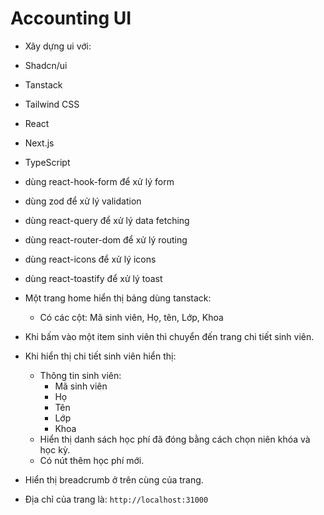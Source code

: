 # Accounting UI

- Xây dựng ui với:
- Shadcn/ui
- Tanstack
- Tailwind CSS
- React
- Next.js
- TypeScript

- dùng react-hook-form để xử lý form
- dùng zod để xử lý validation
- dùng react-query để xử lý data fetching
- dùng react-router-dom để xử lý routing
- dùng react-icons để xử lý icons
- dùng react-toastify để xử lý toast

- Một trang home hiển thị bảng dùng tanstack:
  - Có các cột: Mã sinh viên, Họ, tên, Lớp, Khoa
- Khi bấm vào một item sinh viên thì chuyển đến trang chi tiết sinh viên.
- Khi hiển thị chi tiết sinh viên hiển thị:
  - Thông tin sinh viên:
    - Mã sinh viên
    - Họ
    - Tên
    - Lớp
    - Khoa
  - Hiển thị danh sách học phí đã đóng bằng cách chọn niên khóa và học kỳ.
  - Có nút thêm học phí mới.
- Hiển thị breadcrumb ở trên cùng của trang.
- Địa chỉ của trang là: `http://localhost:31000`
